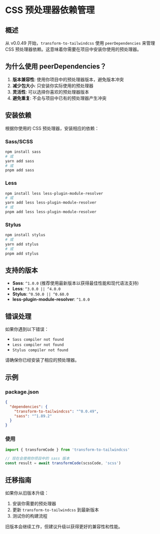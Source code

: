 # CSS 预处理器依赖管理

## 概述

从 v0.0.49 开始，`transform-to-tailwindcss` 使用 `peerDependencies` 来管理 CSS 预处理器依赖。这意味着你需要在项目中安装你使用的预处理器。

## 为什么使用 peerDependencies？

1. **版本兼容性**: 使用你项目中的预处理器版本，避免版本冲突
2. **减少包大小**: 只安装你实际使用的预处理器
3. **灵活性**: 可以选择你喜欢的预处理器版本
4. **避免重复**: 不会与项目中已有的预处理器产生冲突

## 安装依赖

根据你使用的 CSS 预处理器，安装相应的依赖：

### Sass/SCSS

```bash
npm install sass
# 或
yarn add sass
# 或
pnpm add sass
```

### Less

```bash
npm install less less-plugin-module-resolver
# 或
yarn add less less-plugin-module-resolver
# 或
pnpm add less less-plugin-module-resolver
```

### Stylus

```bash
npm install stylus
# 或
yarn add stylus
# 或
pnpm add stylus
```

## 支持的版本

- **Sass**: `^1.0.0` (推荐使用最新版本以获得最佳性能和现代语法支持)
- **Less**: `^3.0.0 || ^4.0.0`
- **Stylus**: `^0.50.0 || ^0.60.0`
- **less-plugin-module-resolver**: `^1.0.0`

## 错误处理

如果你遇到以下错误：

- `Sass compiler not found`
- `Less compiler not found`
- `Stylus compiler not found`

请确保你已经安装了相应的预处理器。

## 示例

### package.json

```json
{
  "dependencies": {
    "transform-to-tailwindcss": "^0.0.49",
    "sass": "^1.89.2"
  }
}
```

### 使用

```javascript
import { transformCode } from 'transform-to-tailwindcss'

// 现在会使用你项目中的 sass 版本
const result = await transformCode(scssCode, 'scss')
```

## 迁移指南

如果你从旧版本升级：

1. 安装你需要的预处理器
2. 更新 `transform-to-tailwindcss` 到最新版本
3. 测试你的构建流程

旧版本会继续工作，但建议升级以获得更好的兼容性和性能。
